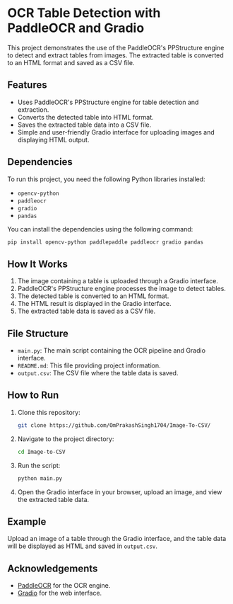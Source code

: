 # OCR Table Detection with PaddleOCR and Gradio

This project demonstrates the use of the PaddleOCR's PPStructure engine to detect and extract tables from images. The extracted table is converted to an HTML format and saved as a CSV file.

## Features
- Uses PaddleOCR's PPStructure engine for table detection and extraction.
- Converts the detected table into HTML format.
- Saves the extracted table data into a CSV file.
- Simple and user-friendly Gradio interface for uploading images and displaying HTML output.

## Dependencies
To run this project, you need the following Python libraries installed:
- `opencv-python`
- `paddleocr`
- `gradio`
- `pandas`

You can install the dependencies using the following command:
```bash
pip install opencv-python paddlepaddle paddleocr gradio pandas
```

## How It Works
1. The image containing a table is uploaded through a Gradio interface.
2. PaddleOCR's PPStructure engine processes the image to detect tables.
3. The detected table is converted to an HTML format.
4. The HTML result is displayed in the Gradio interface.
5. The extracted table data is saved as a CSV file.

## File Structure
- `main.py`: The main script containing the OCR pipeline and Gradio interface.
- `README.md`: This file providing project information.
- `output.csv`: The CSV file where the table data is saved.

## How to Run
1. Clone this repository:
   ```bash
   git clone https://github.com/OmPrakashSingh1704/Image-To-CSV/
   ```
2. Navigate to the project directory:
   ```bash
   cd Image-to-CSV
   ```
3. Run the script:
   ```bash
   python main.py
   ```
4. Open the Gradio interface in your browser, upload an image, and view the extracted table data.

## Example
Upload an image of a table through the Gradio interface, and the table data will be displayed as HTML and saved in `output.csv`.

## Acknowledgements
- [PaddleOCR](https://github.com/PaddlePaddle/PaddleOCR) for the OCR engine.
- [Gradio](https://www.gradio.app/) for the web interface.
